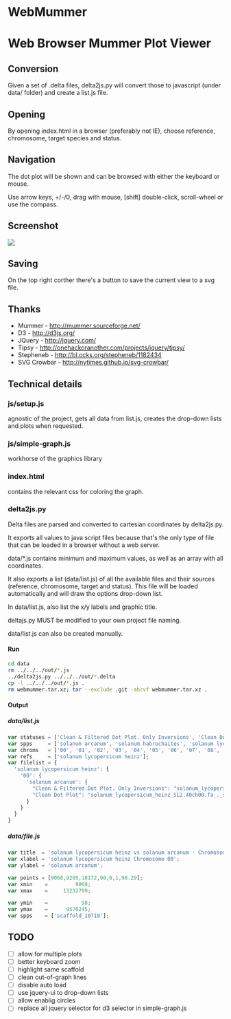 WebMummer
=========
Web Browser Mummer Plot Viewer
==============================

Conversion
------------
Given a set of .delta files, delta2js.py will convert those to javascript (under data/ folder) and create a list.js file.

Opening
-------
By opening index.html in a browser (preferably not IE), choose reference, chromosome, target species and status.

Navigation
-----------
The dot plot will be shown and can be browsed with either the keyboard or mouse.

Use arrow keys, +/-/0, drag with mouse, [shift] double-click, scroll-wheel or use the compass.

Screenshot
-------------
<img src="https://raw.github.com/sauloal/webmummer/master/Screenshot.png"/>

Saving
-------
On the top right corther there's a button to save the current view to a svg file.

Thanks
-------
* Mummer      - http://mummer.sourceforge.net/
* D3          - http://d3js.org/
* JQuery      - http://jquery.com/
* Tipsy       - http://onehackoranother.com/projects/jquery/tipsy/
* Stepheneb   - http://bl.ocks.org/stepheneb/1182434
* SVG Crowbar - http://nytimes.github.io/svg-crowbar/

Technical details
-------------------
### js/setup.js
agnostic of the project, gets all data from list.js, creates the drop-down lists and plots when requested.

### js/simple-graph.js
workhorse of the graphics library

### index.html
contains the relevant css for coloring the graph.

### delta2js.py
Delta files are parsed and converted to cartesian coordinates by delta2js.py.

It exports all values to java script files because that's the only type of file that can be loaded in a browser without a web server.

data/*.js contains minimum and maximum values, as well as an array with all coordinates.

It also exports a list (data/list.js) of all the available files and their sources (reference, chromosome, target and status). This file will be loaded automatically and will draw the options drop-down list.

In data/list.js, also list the x/y labels and graphic title.

deltajs.py MUST be modified to your own project file naming.

data/list.js can also be created manually.

#### Run
``` bash
cd data
rm ../../../out/*.js
../delta2js.py ../../../out/*.delta
cp -l ../../../out/*.js .
rm webmummer.tar.xz; tar --exclude .git -ahcvf webmummer.tar.xz .
```

#### Output
##### data/list.js
``` javascript
var statuses = ['Clean & Filtered Dot Plot. Only Inversions', 'Clean Dot Plot'];
var spps     = ['solanum arcanum', 'solanum habrochaites', 'solanum lycopersicum heinz denovo', 'solanum pennellii'];
var chroms   = ['00', '01', '02', '03', '04', '05', '06', '07', '08', '09', '10', '11', '12'];
var refs     = ['solanum lycopersicum heinz'];
var filelist = {
  'solanum lycopersicum heinz': {
    '00': {
      'solanum arcanum': {
        "Clean & Filtered Dot Plot. Only Inversions": "solanum_lycopersicum_heinz_SL2.40ch00.fa_._solanum_arcanum_scaffold_final.assembly.fasta.delta.q.delta.filter.invertions.delta.js",
        "Clean Dot Plot": "solanum_lycopersicum_heinz_SL2.40ch00.fa_._solanum_arcanum_scaffold_final.assembly.fasta.delta.q.delta.js",
      }
    }
  }
}
```

##### data/file.js
``` javascript
var title  = 'solanum lycopersicum heinz vs solanum arcanum - Chromosome 00 - Clean Dot Plot';
var xlabel = 'solanum lycopersicum heinz Chromosome 00';
var ylabel = 'solanum arcanum';

var points = [9068,9205,18172,98,0,1,98.29];
var xmin    =         9068;
var xmax    =     13232799;

var ymin    =           98;
var ymax    =      9570245;
var spps    = ['scaffold_10719'];
```

TODO
--------
- [ ] allow for multiple plots
- [ ] better keyboard zoom
- [ ] highlight same scaffold
- [ ] clean out-of-graph lines
- [ ] disable auto load
- [ ] use jquery-ui to drop-down lists
- [ ] allow enablig circles
- [ ] replace all jquery selector for d3 selector in simple-graph.js
